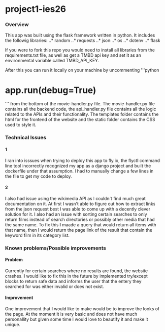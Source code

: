 # project1-ies26
### Overview
This app was built using the flask framework written in python. It includes the followig libraries:
..* random
..* requests
..* json
..* os
..* dotenv
..* flask

If you were to fork this repo you would need to install all libraries from the requirements.txt file, as well as get a TMBD api key and set it as an environmental variable called TMBD_API_KEY. 

After this you can run it locally on your machine by uncommenting 
'''python
# app.run(debug=True)
'''
 from the bottom of the movie-handler.py file. The movie-handler.py file contains all the backend code, the api_handler.py file contains all the logic related to the APIs and their functionality. The templates folder contains the html for the frontend of the website and the static folder contains the CSS used to style it.

 ### Technical Issues
 #### 1
 I ran into isssues when trying to deploy this app to fly.io, the flyctl command line tool incorrectly recognized my app as a django project and built the dockerfile under that assumption. I had to manually change a few lines in the file to get my code to deploy.
 #### 2
 I also had issue using the wikimedia API as I couldn't find much great documentation on it. At first I wasn't able to figure out how to extract links from the json request best I was able to come up with a decently clever solution for it. I also had an issue with sorting certain searches to only return films instead of search directories or possibly other media that had the same name. To fix this I maade a query that would return all items with that name, then I would return the page link of the result that contain the keyword film in its category list.

 ### Known problems/Possible improvements
 #### Problem
 Currently for certain searches where no results are found, the website crashes. I would like to fix this in the future by implemented try/except blocks to return safe data and informs the user that the entery they searched for was either invalid or does not exist.
#### Improvement
One improvement that I would like to make would be to improve the looks of the page. At the moment it is very basic and does not have much personallity but given some time I would love to beautify it and make it unique.


